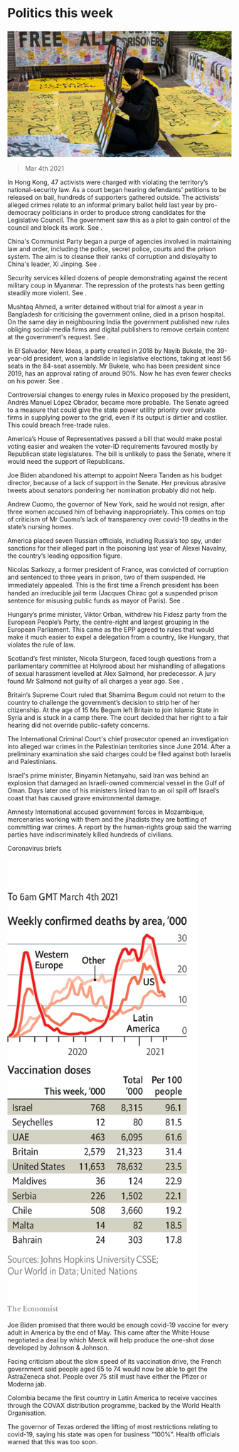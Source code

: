 ###### 

# Politics this week 

#####  

![image](images/20210306_WWP001_0.jpg) 

> Mar 4th 2021 


In Hong Kong, 47 activists were charged with violating the territory’s national-security law. As a court began hearing defendants’ petitions to be released on bail, hundreds of supporters gathered outside. The activists’ alleged crimes relate to an informal primary ballot held last year by pro-democracy politicians in order to produce strong candidates for the Legislative Council. The government saw this as a plot to gain control of the council and block its work. See .


China's Communist Party began a purge of agencies involved in maintaining law and order, including the police, secret police, courts and the prison system. The aim is to cleanse their ranks of corruption and disloyalty to China's leader, Xi Jinping. See .



Security services killed dozens of people demonstrating against the recent military coup in Myanmar. The repression of the protests has been getting steadily more violent. See .


Mushtaq Ahmed, a writer detained without trial for almost a year in Bangladesh for criticising the government online, died in a prison hospital. On the same day in neighbouring India the government published new rules obliging social-media firms and digital publishers to remove certain content at the government's request. See .


In El Salvador, New Ideas, a party created in 2018 by Nayib Bukele, the 39-year-old president, won a landslide in legislative elections, taking at least 56 seats in the 84-seat assembly. Mr Bukele, who has been president since 2019, has an approval rating of around 90%. Now he has even fewer checks on his power. See .


Controversial changes to energy rules in Mexico proposed by the president, Andrés Manuel López Obrador, became more probable. The Senate agreed to a measure that could give the state power utility priority over private firms in supplying power to the grid, even if its output is dirtier and costlier. This could breach free-trade rules.


America’s House of Representatives passed a bill that would make postal voting easier and weaken the voter-ID requirements favoured mostly by Republican state legislatures. The bill is unlikely to pass the Senate, where it would need the support of Republicans.


Joe Biden abandoned his attempt to appoint Neera Tanden as his budget director, because of a lack of support in the Senate. Her previous abrasive tweets about senators pondering her nomination probably did not help.


Andrew Cuomo, the governor of New York, said he would not resign, after three women accused him of behaving inappropriately. This comes on top of criticism of Mr Cuomo’s lack of transparency over covid-19 deaths in the state’s nursing homes.


America placed seven Russian officials, including Russia’s top spy, under sanctions for their alleged part in the poisoning last year of Alexei Navalny, the country’s leading opposition figure.


Nicolas Sarkozy, a former president of France, was convicted of corruption and sentenced to three years in prison, two of them suspended. He immediately appealed. This is the ﬁrst time a French president has been handed an irreducible jail term (Jacques Chirac got a suspended prison sentence for misusing public funds as mayor of Paris). See .


Hungary’s prime minister, Viktor Orban, withdrew his Fidesz party from the European People’s Party, the centre-right and largest grouping in the European Parliament. This came as the EPP agreed to rules that would make it much easier to expel a delegation from a country, like Hungary, that violates the rule of law.


Scotland’s first minister, Nicola Sturgeon, faced tough questions from a parliamentary committee at Holyrood about her mishandling of allegations of sexual harassment levelled at Alex Salmond, her predecessor. A jury found Mr Salmond not guilty of all charges a year ago. See .


Britain’s Supreme Court ruled that Shamima Begum could not return to the country to challenge the government’s decision to strip her of her citizenship. At the age of 15 Ms Begum left Britain to join Islamic State in Syria and is stuck in a camp there. The court decided that her right to a fair hearing did not override public-safety concerns.


The International Criminal Court's chief prosecutor opened an investigation into alleged war crimes in the Palestinian territories since June 2014. After a preliminary examination she said charges could be filed against both Israelis and Palestinians.


Israel's prime minister, Binyamin Netanyahu, said Iran was behind an explosion that damaged an Israeli-owned commercial vessel in the Gulf of Oman. Days later one of his ministers linked Iran to an oil spill off Israel’s coast that has caused grave environmental damage.


Amnesty International accused government forces in Mozambique, mercenaries working with them and the jihadists they are battling of committing war crimes. A report by the human-rights group said the warring parties have indiscriminately killed hundreds of civilians.

Coronavirus briefs

![image](images/20210306_WWC049.png) 



Joe Biden promised that there would be enough covid-19 vaccine for every adult in America by the end of May. This came after the White House negotiated a deal by which Merck will help produce the one-shot dose developed by Johnson &amp; Johnson.


Facing criticism about the slow speed of its vaccination drive, the French government said people aged 65 to 74 would now be able to get the AstraZeneca shot. People over 75 still must have either the Pfizer or Moderna jab.


Colombia became the first country in Latin America to receive vaccines through the COVAX distribution programme, backed by the World Health Organisation.


The governor of Texas ordered the lifting of most restrictions relating to covid-19, saying his state was open for business “100%”. Health officials warned that this was too soon.

